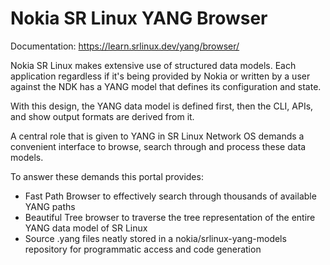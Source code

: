 # Nokia SR Linux YANG Browser

Documentation: https://learn.srlinux.dev/yang/browser/

Nokia SR Linux makes extensive use of structured data models. Each application regardless if it's being provided by Nokia or written by a user against the NDK has a YANG model that defines its configuration and state.

With this design, the YANG data model is defined first, then the CLI, APIs, and show output formats are derived from it.

A central role that is given to YANG in SR Linux Network OS demands a convenient interface to browse, search through and process these data models.

To answer these demands this portal provides:

* Fast Path Browser to effectively search through thousands of available YANG paths
* Beautiful Tree browser to traverse the tree representation of the entire YANG data model of SR Linux
* Source .yang files neatly stored in a nokia/srlinux-yang-models repository for programmatic access and code generation
